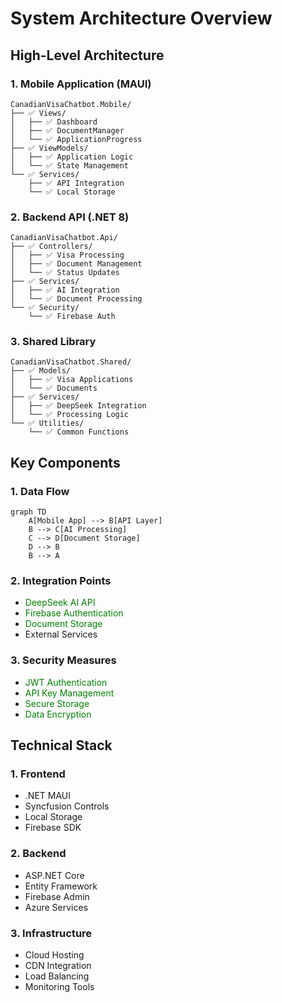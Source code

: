 # System Architecture Overview

## High-Level Architecture

### 1. Mobile Application (MAUI)
```
CanadianVisaChatbot.Mobile/
├── ✅ Views/
│   ├── ✅ Dashboard
│   ├── ✅ DocumentManager
│   └── ✅ ApplicationProgress
├── ✅ ViewModels/
│   ├── ✅ Application Logic
│   └── ✅ State Management
└── ✅ Services/
    ├── ✅ API Integration
    └── ✅ Local Storage
```

### 2. Backend API (.NET 8)
```
CanadianVisaChatbot.Api/
├── ✅ Controllers/
│   ├── ✅ Visa Processing
│   ├── ✅ Document Management
│   └── ✅ Status Updates
├── ✅ Services/
│   ├── ✅ AI Integration
│   └── ✅ Document Processing
└── ✅ Security/
    └── ✅ Firebase Auth
```

### 3. Shared Library
```
CanadianVisaChatbot.Shared/
├── ✅ Models/
│   ├── ✅ Visa Applications
│   └── ✅ Documents
├── ✅ Services/
│   ├── ✅ DeepSeek Integration
│   └── ✅ Processing Logic
└── ✅ Utilities/
    └── ✅ Common Functions
```

## Key Components

### 1. Data Flow
```mermaid
graph TD
    A[Mobile App] --> B[API Layer]
    B --> C[AI Processing]
    C --> D[Document Storage]
    D --> B
    B --> A
```

### 2. Integration Points
- <span style="color:green">DeepSeek AI API</span>
- <span style="color:green">Firebase Authentication</span>
- <span style="color:green">Document Storage</span>
- External Services

### 3. Security Measures
- <span style="color:green">JWT Authentication</span>
- <span style="color:green">API Key Management</span>
- <span style="color:green">Secure Storage</span>
- <span style="color:green">Data Encryption</span>

## Technical Stack

### 1. Frontend
- .NET MAUI
- Syncfusion Controls
- Local Storage
- Firebase SDK

### 2. Backend
- ASP.NET Core
- Entity Framework
- Firebase Admin
- Azure Services

### 3. Infrastructure
- Cloud Hosting
- CDN Integration
- Load Balancing
- Monitoring Tools
